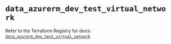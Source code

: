 # `data_azurerm_dev_test_virtual_network`

Refer to the Terraform Registry for docs: [`data_azurerm_dev_test_virtual_network`](https://registry.terraform.io/providers/hashicorp/azurerm/4.34.0/docs/data-sources/dev_test_virtual_network).
